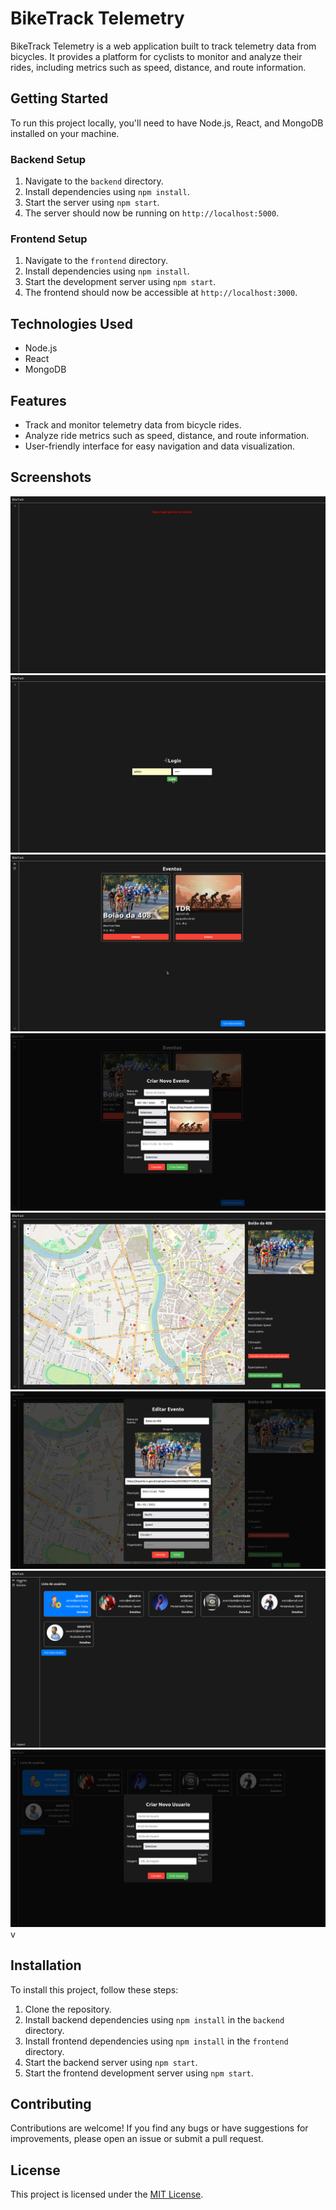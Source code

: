 # BikeTrack Telemetry

BikeTrack Telemetry is a web application built to track telemetry data from bicycles. It provides a platform for cyclists to monitor and analyze their rides, including metrics such as speed, distance, and route information.

## Getting Started

To run this project locally, you'll need to have Node.js, React, and MongoDB installed on your machine.

### Backend Setup

1. Navigate to the `backend` directory.
2. Install dependencies using `npm install`.
3. Start the server using `npm start`.
4. The server should now be running on `http://localhost:5000`.

### Frontend Setup

1. Navigate to the `frontend` directory.
2. Install dependencies using `npm install`.
3. Start the development server using `npm start`.
4. The frontend should now be accessible at `http://localhost:3000`.

## Technologies Used

- Node.js
- React
- MongoDB

## Features

- Track and monitor telemetry data from bicycle rides.
- Analyze ride metrics such as speed, distance, and route information.
- User-friendly interface for easy navigation and data visualization.

## Screenshots

![Screenshot 1](screenshots/screenshot1.png)
![Screenshot 2](screenshots/screenshot2.png)
![Screenshot 3](screenshots/screenshot3.png)
![Screenshot 4](screenshots/screenshot4.png)
![Screenshot 5](screenshots/screenshot5.png)
![Screenshot 6](screenshots/screenshot6.png)
![Screenshot 7](screenshots/screenshot7.png)
![Screenshot 8](screenshots/screenshot8.png)
v
<!-- You can add more screenshots here -->

## Installation

To install this project, follow these steps:

1. Clone the repository.
2. Install backend dependencies using `npm install` in the `backend` directory.
3. Install frontend dependencies using `npm install` in the `frontend` directory.
4. Start the backend server using `npm start`.
5. Start the frontend development server using `npm start`.

## Contributing

Contributions are welcome! If you find any bugs or have suggestions for improvements, please open an issue or submit a pull request.

## License

This project is licensed under the [MIT License](LICENSE).
